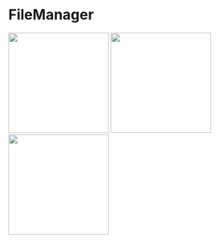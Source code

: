 # FileManager

<img src="https://user-images.githubusercontent.com/70803144/175048656-236e701c-aa33-4504-8a03-5d3899892926.png" width="200"> <img src="https://user-images.githubusercontent.com/70803144/175048791-a35f3efc-8981-4f04-9d05-2394529d02b0.png" width="200"> <img src="https://user-images.githubusercontent.com/70803144/175048967-f887b109-e978-46ef-a879-ffd4cdabd4c6.png" width="200"> 
